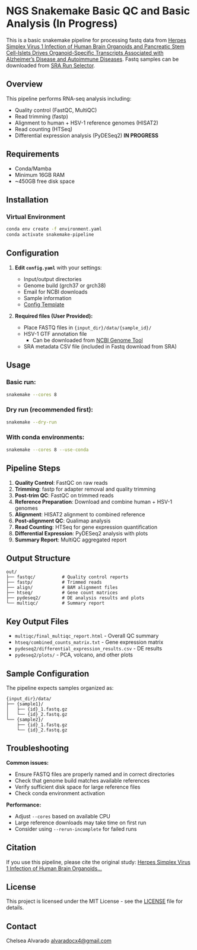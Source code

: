 # NGS Snakemake Basic QC and Basic Analysis (In Progress)
This is a basic snakemake pipeline for processing fastq data from [Herpes Simplex Virus 1 Infection of Human Brain Organoids and Pancreatic Stem Cell-Islets Drives Organoid-Specific Transcripts Associated with Alzheimer’s Disease and Autoimmune Diseases](https://pmc.ncbi.nlm.nih.gov/articles/PMC11640215/). Fastq samples can be downloaded from [SRA Run Selector](https://www.ncbi.nlm.nih.gov/geo/query/acc.cgi?acc=GSE272361](https://www.ncbi.nlm.nih.gov/Traces/study/?acc=PRJNA1136516&o=acc_s%3Aa)).
## Overview

This pipeline performs RNA-seq analysis including:
- Quality control (FastQC, MultiQC)
- Read trimming (fastp)
- Alignment to human + HSV-1 reference genomes (HISAT2)
- Read counting (HTSeq)
- Differential expression analysis (PyDESeq2) **IN PROGRESS**

## Requirements

- Conda/Mamba
- Minimum 16GB RAM
- ~450GB free disk space

## Installation

### Virtual Environment
```bash
conda env create -f environment.yaml
conda activate snakemake-pipeline
```

## Configuration

1. **Edit `config.yaml`** with your settings:
   - Input/output directories
   - Genome build (grch37 or grch38)
   - Email for NCBI downloads
   - Sample information
   - [Config Template](./snakemake/envs/config.yaml)

2. **Required files (User Provided):**
   - Place FASTQ files in `{input_dir}/data/{sample_id}/`
   - HSV-1 GTF annotation file
     - Can be downloaded from [NCBI Genome Tool](https://www.ncbi.nlm.nih.gov/datasets/genome/GCA_027937515.1/)
   - SRA metadata CSV file (included in Fastq download from SRA)

## Usage

### Basic run:
```bash
snakemake --cores 8
```

### Dry run (recommended first):
```bash
snakemake --dry-run
```

### With conda environments:
```bash
snakemake --cores 8 --use-conda
```

## Pipeline Steps

1. **Quality Control**: FastQC on raw reads
2. **Trimming**: fastp for adapter removal and quality trimming
3. **Post-trim QC**: FastQC on trimmed reads
4. **Reference Preparation**: Download and combine human + HSV-1 genomes
5. **Alignment**: HISAT2 alignment to combined reference
6. **Post-alignment QC**: Qualimap analysis
7. **Read Counting**: HTSeq for gene expression quantification
8. **Differential Expression**: PyDESeq2 analysis with plots
9. **Summary Report**: MultiQC aggregated report

## Output Structure

```
out/
├── fastqc/          # Quality control reports
├── fastp/           # Trimmed reads
├── align/           # BAM alignment files
├── htseq/           # Gene count matrices
├── pydeseq2/        # DE analysis results and plots
└── multiqc/         # Summary report
```

## Key Output Files

- `multiqc/final_multiqc_report.html` - Overall QC summary
- `htseq/combined_counts_matrix.txt` - Gene expression matrix
- `pydeseq2/differential_expression_results.csv` - DE results
- `pydeseq2/plots/` - PCA, volcano, and other plots

## Sample Configuration

The pipeline expects samples organized as:
```
{input_dir}/data/
├── {sample1}/
│   ├── {id}_1.fastq.gz
│   └── {id}_2.fastq.gz
└── {sample2}/
    ├── {id}_1.fastq.gz
    └── {id}_2.fastq.gz
```

## Troubleshooting

**Common issues:**
- Ensure FASTQ files are properly named and in correct directories
- Check that genome build matches available references
- Verify sufficient disk space for large reference files
- Check conda environment activation

**Performance:**
- Adjust `--cores` based on available CPU
- Large reference downloads may take time on first run
- Consider using `--rerun-incomplete` for failed runs

## Citation

If you use this pipeline, please cite the original study:
[Herpes Simplex Virus 1 Infection of Human Brain Organoids...](https://pmc.ncbi.nlm.nih.gov/articles/PMC11640215/)

## License
This project is licensed under the MIT License - see the [LICENSE](LICENSE) file for details.

## Contact

Chelsea Alvarado
alvaradocx4@gmail.com
